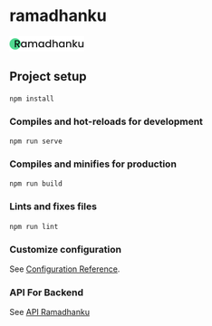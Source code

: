 # ramadhanku
![alt text](https://github.com/DeniJuly/ramadhanku/blob/master/src/assets/img/logo.png?raw=true)

## Project setup
```
npm install
```

### Compiles and hot-reloads for development
```
npm run serve
```

### Compiles and minifies for production
```
npm run build
```

### Lints and fixes files
```
npm run lint
```

### Customize configuration
See [Configuration Reference](https://cli.vuejs.org/config/).

### API For Backend
See [API Ramadhanku](https://github.com/DeniJuly/apiramadhanku)
